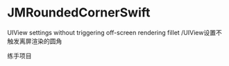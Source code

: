 # JMRoundedCornerSwift
UIView settings without triggering off-screen rendering fillet /UIView设置不触发离屏渲染的圆角 


练手项目
